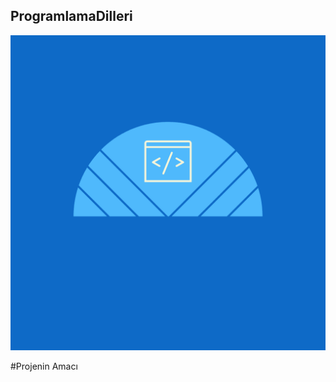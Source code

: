 ## ProgramlamaDilleri

<p align="center">
<img src="https://github.com/Emirboztepee/ProgramlamaDilleri/blob/main/images/logo.png"/>
</p>

#Projenin Amacı

